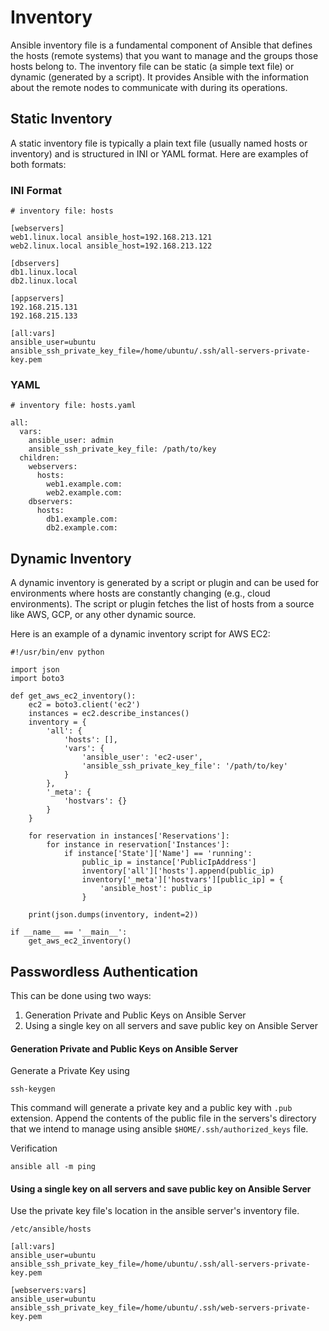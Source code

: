 
# Inventory 

Ansible inventory file is a fundamental component of Ansible that defines the hosts (remote systems) that you want to manage and the groups those hosts belong to. The inventory file can be static (a simple text file) or dynamic (generated by a script). It provides Ansible with the information about the remote nodes to communicate with during its operations.

## Static Inventory

A static inventory file is typically a plain text file (usually named hosts or inventory) and is structured in INI or YAML format. Here are examples of both formats:

### INI Format

```
# inventory file: hosts

[webservers]
web1.linux.local ansible_host=192.168.213.121 
web2.linux.local ansible_host=192.168.213.122

[dbservers]
db1.linux.local
db2.linux.local

[appservers]
192.168.215.131
192.168.215.133

[all:vars]
ansible_user=ubuntu
ansible_ssh_private_key_file=/home/ubuntu/.ssh/all-servers-private-key.pem
```

### YAML

```
# inventory file: hosts.yaml

all:
  vars:
    ansible_user: admin
    ansible_ssh_private_key_file: /path/to/key
  children:
    webservers:
      hosts:
        web1.example.com:
        web2.example.com:
    dbservers:
      hosts:
        db1.example.com:
        db2.example.com:
```

## Dynamic Inventory

A dynamic inventory is generated by a script or plugin and can be used for environments where hosts are constantly changing (e.g., cloud environments). The script or plugin fetches the list of hosts from a source like AWS, GCP, or any other dynamic source.

Here is an example of a dynamic inventory script for AWS EC2:

```
#!/usr/bin/env python

import json
import boto3

def get_aws_ec2_inventory():
    ec2 = boto3.client('ec2')
    instances = ec2.describe_instances()
    inventory = {
        'all': {
            'hosts': [],
            'vars': {
                'ansible_user': 'ec2-user',
                'ansible_ssh_private_key_file': '/path/to/key'
            }
        },
        '_meta': {
            'hostvars': {}
        }
    }

    for reservation in instances['Reservations']:
        for instance in reservation['Instances']:
            if instance['State']['Name'] == 'running':
                public_ip = instance['PublicIpAddress']
                inventory['all']['hosts'].append(public_ip)
                inventory['_meta']['hostvars'][public_ip] = {
                    'ansible_host': public_ip
                }

    print(json.dumps(inventory, indent=2))

if __name__ == '__main__':
    get_aws_ec2_inventory()
```

## Passwordless Authentication
This can be done using two ways:
1. Generation Private and Public Keys on Ansible Server
2. Using a single key on all servers and save public key on Ansible Server

#### Generation Private and Public Keys on Ansible Server

Generate a Private Key using 
```
ssh-keygen
```
This command will generate a private key and a public key with `.pub` extension. 
Append the contents of the public file in the servers's directory that we intend to manage using ansible `$HOME/.ssh/authorized_keys` file.

Verification
```
ansible all -m ping
```

#### Using a single key on all servers and save public key on Ansible Server

Use the private key file's location in the ansible server's inventory file.

`/etc/ansible/hosts`

```
[all:vars]
ansible_user=ubuntu
ansible_ssh_private_key_file=/home/ubuntu/.ssh/all-servers-private-key.pem

[webservers:vars]
ansible_user=ubuntu
ansible_ssh_private_key_file=/home/ubuntu/.ssh/web-servers-private-key.pem
